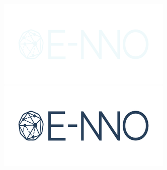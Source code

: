 <p align="center">
    <img src="./profile/images/logo-dark.svg#gh-dark-mode-only" alt="E-nno Switzerland SA" height="256">
    <img src="./profile/images/logo-light.svg#gh-light-mode-only" alt="E-nno Switzerland SA" height="256">
</p>